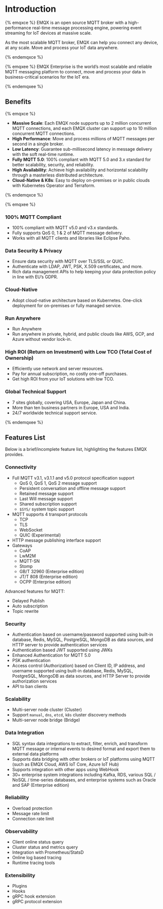 # Introduction

{% emqxce %}
EMQX is an open source MQTT broker with a high-performance real-time message processing engine, powering event streaming for IoT devices at massive scale.

As the most scalable MQTT broker, EMQX can help you connect any device, at any scale. Move and process your IoT data anywhere.

{% endemqxce %}

{% emqxee %}
EMQX Enterprise is the world’s most scalable and reliable MQTT messaging platform to connect, move and process your data in business-critical scenarios for the IoT era.

{% endemqxee %}

## Benefits

{% emqxce %}

- **Massive Scale**: Each EMQX node supports up to 2 million concurrent MQTT connections, and each EMQX cluster can support up to 10 million concurrent MQTT connections. 
- **High Performance**: Move and process millions of MQTT messages per second in a single broker.
- **Low Latency**: Guarantee sub-millisecond latency in message delivery with the soft real-time runtime.
- **Fully MQTT 5.0**: 100% compliant with MQTT 5.0 and 3.x standard for better scalability, security, and reliability.
- **High Availability**: Achieve high availability and horizontal scalability through a masterless distributed architecture.
- **Cloud-Native & K8s**: Easy to deploy on-premises or in public clouds with Kubernetes Operator and Terraform.

{% endemqxce %}

{% emqxee %}

### 100% MQTT Compliant

- 100% compliant with MQTT v5.0 and v3.x standards.
- Fully supports QoS 0, 1 & 2 of MQTT message delivery.
- Works with all MQTT clients and libraries like Eclipse Paho.

### Data Security & Privacy

- Ensure data security with MQTT over TLS/SSL or QUIC.
- Authenticate with LDAP, JWT, PSK, X.509 certificates, and more.
- Rich data management APIs to help keeping your data protection policy in line with EU’s GDPR.

### Cloud-Native

- Adopt cloud-native architecture based on Kubernetes. One-click deployment for on-premises or fully managed service.

### Run Anywhere

- Run Anywhere
- Run anywhere in private, hybrid, and public clouds like AWS, GCP, and Azure without vendor lock-in.

### High ROI (Return on Investment) with Low TCO (Total Cost of Ownership)

- Efficiently use network and server resources.
- Pay for annual subscription, no costly one-off purchases.
- Get high ROI from your IoT solutions with low TCO.

### Global Technical Support

- 7 sites globally, covering USA, Europe, Japan and China.
- More than ten business partners in Europe, USA and India.
- 24/7 worldwide technical support service.

{% endemqxee %}

## Features List

Below is a brief/incomplete feature list, highlighting the features EMQX provides.

### Connectivity

- Full MQTT v3.1, v3.1.1 and v5.0 protocol specification support
  - QoS 0, QoS 1, QoS 2 message support
  - Persistent conversation and offline message support
  - Retained message support
  - Last Will message support
  - Shared subscription support
  - `$SYS/` system topic support
- MQTT supports 4 transport protocols
  - TCP
  - TLS
  - WebSocket
  - QUIC (Experimental)
- HTTP message publishing interface support
- Gateways
  - CoAP
  - LwM2M
  - MQTT-SN
  - Stomp
  - GB/T 32960 (Enterprise edition) <!--cannot use 'emqxee' macro inside list-->
  - JT/T 808 (Enterprise edition)
  - OCPP (Enterprise edition)

Advanced features for MQTT:

- Delayed Publish
- Auto subscription
- Topic rewrite

### Security

- Authentication based on username/password supported using built-in database, Redis, MySQL, PostgreSQL, MongoDB as data sources, and HTTP server to provide authentication services
- Authentication based JWT supported using JWKs
- Enhanced Authentication for MQTT 5.0
- PSK authentication
- Access control (Authorization) based on Client ID, IP address, and username supported using built-in database, Redis, MySQL, PostgreSQL, MongoDB as data sources, and HTTP Server to provide authorization services
- API to ban clients

### Scalability

- Multi-server node cluster (Cluster)
- Support `manual`, `dns`, `etcd`, `k8s` cluster discovery methods
- Multi-server node bridge (Bridge)

### Data Integration

- SQL syntax data integrations to extract, filter, enrich, and transform MQTT message or internal events to desired format and export them to external data platforms
- Supports data bridging with other brokers or IoT platforms using MQTT (such as EMQX Cloud, AWS IoT Core, Azure IoT Hub)
- Supports integration with other apps using WebHook
- 30+ enterprise system integrations including Kafka, RDS, various SQL / NoSQL / time-series databases, and enterprise systems such as Oracle and SAP (Enterprise edition)

### Reliability

- Overload protection
- Message rate limit
- Connection rate limit

### Observability

- Client online status query
- Cluster status and metrics query
- Integration with Prometheus/StatsD
- Online log based tracing
- Runtime tracing tools

### Extensibility

- Plugins
- Hooks
- gRPC hook extension
- gRPC protocol extension
